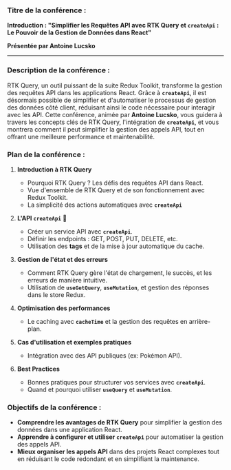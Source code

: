 ### Titre de la conférence :  

**Introduction : "Simplifier les Requêtes API avec RTK Query et `createApi` : Le Pouvoir de la Gestion de Données dans React"**  

**Présentée par Antoine Lucsko**

---

### Description de la conférence :  

RTK Query, un outil puissant de la suite Redux Toolkit, transforme la gestion des requêtes API dans les applications React. Grâce à **`createApi`**, il est désormais possible de simplifier et d'automatiser le processus de gestion des données côté client, réduisant ainsi le code nécessaire pour interagir avec les API. Cette conférence, animée par **Antoine Lucsko**, vous guidera à travers les concepts clés de RTK Query, l'intégration de **`createApi`**, et vous montrera comment il peut simplifier la gestion des appels API, tout en offrant une meilleure performance et maintenabilité.

### Plan de la conférence :

1. **Introduction à RTK Query** 
   - Pourquoi RTK Query ? Les défis des requêtes API dans React.
   - Vue d'ensemble de RTK Query et de son fonctionnement avec Redux Toolkit.
   - La simplicité des actions automatiques avec **`createApi`** 

2. **L'API `createApi`**  :brain:
   - Créer un service API avec **`createApi`**.
   - Définir les endpoints : GET, POST, PUT, DELETE, etc.
   - Utilisation des **tags** et de la mise à jour automatique du cache.

3. **Gestion de l'état et des erreurs**  
   - Comment RTK Query gère l'état de chargement, le succès, et les erreurs de manière intuitive.
   - Utilisation de **`useGetQuery`**, **`useMutation`**, et gestion des réponses dans le store Redux.

4. **Optimisation des performances**  
   - Le caching avec **`cacheTime`** et la gestion des requêtes en arrière-plan.

5. **Cas d'utilisation et exemples pratiques**  
   - Intégration avec des API publiques (ex: Pokémon API).

6. **Best Practices**  
   - Bonnes pratiques pour structurer vos services avec **`createApi`**.
   - Quand et pourquoi utiliser **`useQuery`** et **`useMutation`**.

### Objectifs de la conférence :

- **Comprendre les avantages de RTK Query** pour simplifier la gestion des données dans une application React.
- **Apprendre à configurer et utiliser `createApi`** pour automatiser la gestion des appels API.
- **Mieux organiser les appels API** dans des projets React complexes tout en réduisant le code redondant et en simplifiant la maintenance.
